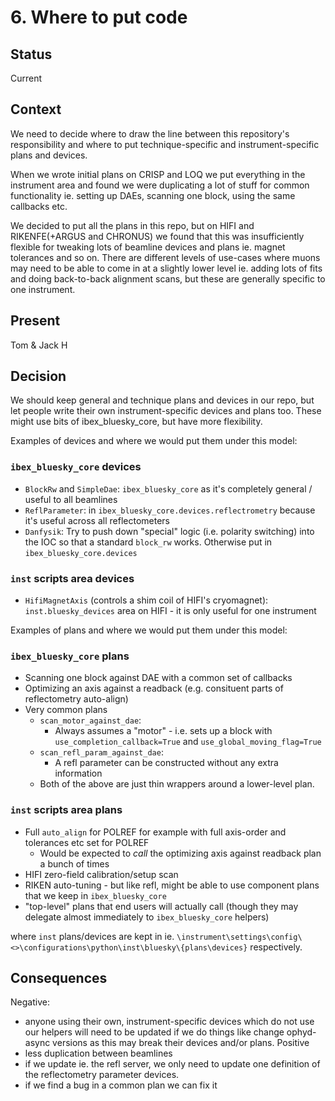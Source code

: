 # 6. Where to put code

## Status

Current

## Context

We need to decide where to draw the line between this repository's responsibility and where to put technique-specific and instrument-specific plans and devices.

When we wrote initial plans on CRISP and LOQ we put everything in the instrument area and found we were duplicating a lot of stuff for common functionality ie. setting up DAEs, scanning one block, using the same callbacks etc.

We decided to put all the plans in this repo, but on HIFI and RIKENFE(+ARGUS and CHRONUS) we found that this was insufficiently flexible for tweaking lots of beamline devices and plans ie. magnet tolerances and so on.
There are different levels of use-cases where muons may need to be able to come in at a slightly lower level ie. adding lots of fits and doing back-to-back alignment scans, but these are generally specific to one instrument.

## Present

Tom & Jack H

## Decision

We should keep general and technique plans and devices in our repo, but let people write their own instrument-specific devices and plans too. These might use bits of ibex_bluesky_core, but have more flexibility. 

Examples of devices and where we would put them under this model:

### `ibex_bluesky_core` devices
- `BlockRw` and `SimpleDae`: `ibex_bluesky_core` as it's completely general / useful to all beamlines
- `ReflParameter`: in `ibex_bluesky_core.devices.reflectrometry` because it's useful across all reflectometers
- `Danfysik`: Try to push down "special" logic (i.e. polarity switching) into the IOC so that a standard `block_rw` works. Otherwise put in `ibex_bluesky_core.devices`

### `inst` scripts area devices
- `HifiMagnetAxis` (controls a shim coil of HIFI's cryomagnet): `inst.bluesky_devices` area on HIFI - it is only useful for one instrument

Examples of plans and where we would put them under this model:
### `ibex_bluesky_core` plans
- Scanning one block against DAE with a common set of callbacks
- Optimizing an axis against a readback (e.g. consituent parts of reflectometry auto-align)
- Very common plans
  - `scan_motor_against_dae`:
    * Always assumes a "motor" - i.e. sets up a block with `use_completion_callback=True` and `use_global_moving_flag=True`
  - `scan_refl_param_against_dae`:
    * A refl parameter can be constructed without any extra information
  - Both of the above are just thin wrappers around a lower-level plan.

### `inst` scripts area plans
- Full `auto_align` for POLREF for example with full axis-order and tolerances etc set for POLREF
  * Would be expected to *call* the optimizing axis against readback plan a bunch of times
- HIFI zero-field calibration/setup scan
- RIKEN auto-tuning - but like refl, might be able to use component plans that we keep in `ibex_bluesky_core`
- "top-level" plans that end users will actually call (though they may delegate almost immediately to `ibex_bluesky_core` helpers)

where `inst` plans/devices are kept in ie. `\instrument\settings\config\<>\configurations\python\inst\bluesky\{plans\devices}` respectively.

## Consequences
Negative: 
- anyone using their own, instrument-specific devices which do not use our helpers will need to be updated if we do things like change ophyd-async versions as this may break their devices and/or plans.
Positive
- less duplication between beamlines 
- if we update ie. the refl server, we only need to update one definition of the reflectometry parameter devices.
- if we find a bug in a common plan we can fix it

